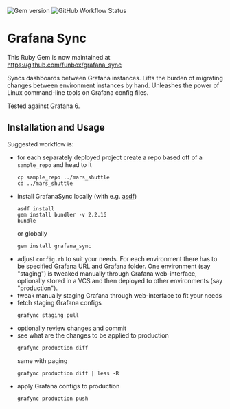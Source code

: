 ![Gem version](https://img.shields.io/gem/v/grafana_sync?label=gem%20version)
![GitHub Workflow Status](https://img.shields.io/github/workflow/status/staring-frog/grafana_sync/Ruby)

# Grafana Sync

This Ruby Gem is now maintained at https://github.com/funbox/grafana_sync

Syncs dashboards between Grafana instances. Lifts the burden of migrating
changes between environment instances by hand. Unleashes the power of Linux
command-line tools on Grafana config files.

Tested against Grafana 6.

## Installation and Usage

Suggested workflow is:
- for each separately deployed project create a repo based off of a `sample_repo`
and head to it
    ```
    cp sample_repo ../mars_shuttle
    cd ../mars_shuttle
    ```
- install GrafanaSync locally (with e.g. [asdf](https://github.com/asdf-vm/asdf))
    ```
    asdf install
    gem install bundler -v 2.2.16
    bundle
    ```
    or globally
    ```
    gem install grafana_sync
    ```
- adjust `config.rb` to suit your needs. For each environment there has to be
specified Grafana URL and Grafana folder. One environment (say "staging") is
tweaked manually through Grafana web-interface, optionally stored in a VCS and
then deployed to other environments (say "production").
- tweak manually staging Grafana through web-interface to fit your needs
- fetch staging Grafana configs
    ```
    grafync staging pull
    ```
- optionally review changes and commit
- see what are the changes to be applied to production
    ```
    grafync production diff
    ```
    same with paging
    ```
    grafync production diff | less -R
    ```
- apply Grafana configs to production
    ```
    grafync production push
    ```
